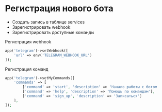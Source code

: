 # Регистрация нового бота
- Создать запись в таблице services
- Зарегистрировать webhook
- Зарегистрировать доступные команды

Регистрация webhook
```php
app('telegram')->setWebhook([
    'url' => env('TELEGRAM_WEBHOOK_URL')
]);
```

Регистрация команд
```php
app('telegram')->setMyCommands([
    'commands' => [
        ['command' => 'start', 'description' => 'Начало работы с ботом'],
        ['command' => 'help', 'description' => 'Помощь по командам'],
        ['command' => 'sign_up', 'description' => 'Записаться']
    ],
]);
```
